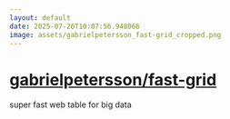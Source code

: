 ```yaml
---
layout: default
date: 2025-07-26T10:07:56.948066
image: assets/gabrielpetersson_fast-grid_cropped.png
---
```


# [gabrielpetersson/fast-grid](https://github.com/gabrielpetersson/fast-grid)

super fast web table for big data
